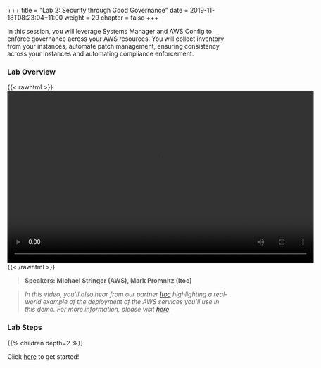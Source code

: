 +++
title = "Lab 2: Security through Good Governance"
date = 2019-11-18T08:23:04+11:00
weight = 29
chapter = false
+++

In this session, you will leverage Systems Manager and AWS Config to enforce governance across your AWS resources. You will collect inventory from your instances, automate patch management, ensuring consistency across your instances and automating compliance enforcement.


### Lab Overview

{{< rawhtml >}}
<video width="696" height="392" controls>
  <source src="https://d1tqhetmq9f85b.cloudfront.net/downloads/apacsecweek-lab2.mp4" type="video/mp4">
  Your browser doesn't support video.
</video>
{{< /rawhtml >}}

>  **Speakers: Michael Stringer (AWS), Mark Promnitz (Itoc)** 

>  *In this video, you’ll also hear from our partner [Itoc](https://bit.ly/2BmNrLV)  highlighting a real-world example of the deployment of the AWS services you’ll use in this demo. For more information, please visit [here](https://bit.ly/2BmNrLV)*

### Lab Steps
{{% children depth=2 %}}

Click [here](../module2/sysmgrlabsetup) to get started!

